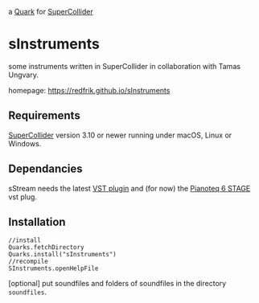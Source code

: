 a [Quark](http://supercollider-quarks.github.io/quarks/) for [SuperCollider](http://supercollider.github.io)

# sInstruments

some instruments written in SuperCollider in collaboration with Tamas Ungvary.

homepage: https://redfrik.github.io/sInstruments

## Requirements

[SuperCollider](http://supercollider.github.io) version 3.10 or newer running under macOS, Linux or Windows.

## Dependancies

sStream needs the latest [VST plugin](https://git.iem.at/pd/vstplugin/-/releases) and (for now) the [Pianoteq 6 STAGE](https://www.modartt.com/pianoteq) vst plug.

## Installation

```supercollider
//install
Quarks.fetchDirectory
Quarks.install("sInstruments")
//recompile
SInstruments.openHelpFile
```

[optional] put soundfiles and folders of soundfiles in the directory `soundfiles`.

